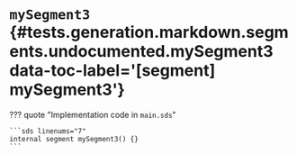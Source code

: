 [//]: # (DO NOT EDIT THIS FILE DIRECTLY. Instead, edit the corresponding stub file and execute `npm run docs:api`.)

# <code class="doc-symbol doc-symbol-segment"></code> `mySegment3` {#tests.generation.markdown.segments.undocumented.mySegment3 data-toc-label='[segment] mySegment3'}

??? quote "Implementation code in `main.sds`"

    ```sds linenums="7"
    internal segment mySegment3() {}
    ```

